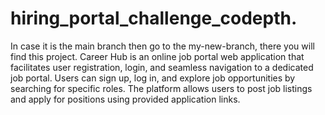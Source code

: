 # hiring_portal_challenge_codepth.
In case it is the main branch then go to the my-new-branch, there you will find this project.
Career Hub is an online job portal web application that facilitates user registration, login, and seamless navigation to a dedicated job portal. Users can sign up, log in, and explore job opportunities by searching for specific roles. The platform allows users to post job listings and apply for positions using provided application links. 


